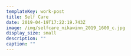 ```yaml
---
templateKey: work-post
title: Self Care
date: 2019-04-19T17:22:19.743Z
image: /img/selfcare_nikawinn_2019_1600_c.jpg
display_size: small
description: ""
caption: ""
---
```

